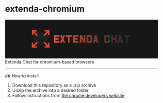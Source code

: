 # extenda-chromium
<img src="https://raw.githubusercontent.com/Extenda-Chat/extenda-chromium/main/assets/images/logos/Extenda-Banner-large.png" />
Extenda Chat for chromium-based browsers
<hr>
## How to install
<br>

1. Download this repository as a .zip archive
2. Unzip the archive into a desired folder
3. Follow instructions from [the chrome developers website](https://developer.chrome.com/docs/extensions/get-started/tutorial/hello-world#load-unpacked)